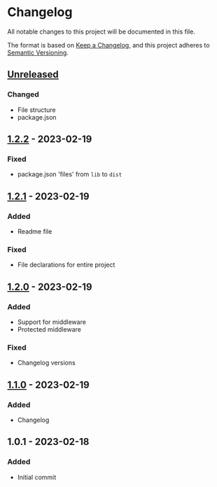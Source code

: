# Changelog

All notable changes to this project will be documented in this file.

The format is based on [Keep a Changelog](https://keepachangelog.com/en/1.0.0/),
and this project adheres to [Semantic Versioning](https://semver.org/spec/v2.0.0.html).

## [Unreleased]
### Changed
- File structure
- package.json

## [1.2.2] - 2023-02-19
### Fixed
- package.json 'files' from `lib` to `dist`

## [1.2.1] - 2023-02-19
### Added
- Readme file

### Fixed
- File declarations for entire project

## [1.2.0] - 2023-02-19
### Added
- Support for middleware
- Protected middleware

### Fixed
- Changelog versions

## [1.1.0] - 2023-02-19
### Added
- Changelog

## 1.0.1 - 2023-02-18
### Added
- Initial commit

[Unreleased]: https://github.com/Martiinii/csr-controller/compare/v1.2.2...HEAD
[1.2.2]: https://github.com/Martiinii/csr-controller/compare/v1.2.1...v1.2.2
[1.2.1]: https://github.com/Martiinii/csr-controller/compare/v1.2.0...v1.2.1
[1.2.0]: https://github.com/Martiinii/csr-controller/compare/v1.1.0...v1.2.0
[1.1.0]: https://github.com/Martiinii/csr-controller/compare/v1.0.1...v1.1.0
